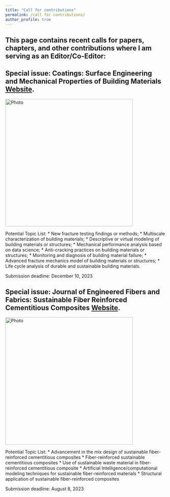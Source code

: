 ```yaml
---
title: "Call for contributions"
permalink: /call for contributions/
author_profile: true
---
```



## This page contains recent calls for papers, chapters, and other contributions where I am serving as an Editor/Co-Editor:

Special issue: Coatings: Surface Engineering and Mechanical Properties of Building Materials [Website](https://www.mdpi.com/journal/coatings/special_issues/M8HUBU2OA3).
------
<p align="left">
  <img src="https://liaiusc.github.io/images/coating.jpg?raw=true" alt="Photo" style="width: 400px;"/> 
</p> 
Potential Topic List:
   * New fracture testing findings or methods;
   * Multiscale characterization of building materials;
   * Descriptive or virtual modeling of building materials or structures;
   * Mechanical performance analysis based on data science;
   * Anti-cracking practices on building materials or structures;
   * Monitoring and diagnosis of building material failure;
   * Advanced fracture mechanics model of building materials or structures;
   * Life cycle analysis of durable and sustainable building materials.
  
Submission deadline: December 10, 2023



Special issue: Journal of Engineered Fibers and Fabrics: Sustainable Fiber Reinforced Cementitious Composites [Website](https://journals.sagepub.com/page/jef/open-special-collections/sustainable-fiber-reinforced-cementitious-composites).
------
<p align="left">
  <img src="https://liaiusc.github.io/images/JEFF.jpg?raw=true" alt="Photo" style="width: 400px;"/> 
</p>
Potential Topic List:
   * Advancement in the mix design of sustainable fiber-reinforced cementitious composites
   * Fiber-reinforced sustainable cementitious composites
   * Use of sustainable waste material in fiber-reinforced cementitious composite
   * Artificial Intelligence/computational modeling techniques for sustainable fiber-reinforced materials
   * Structural application of sustainable fiber-reinforced composites

Submission deadline: August 8, 2023
